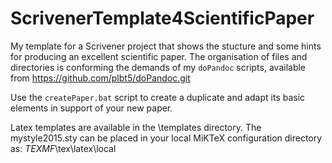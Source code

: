 # ScrivenerTemplate4ScientificPaper
My template for a Scrivener project that shows the stucture and some hints for producing an excellent scientific paper. The organisation of files and directories is conforming the demands of my `doPandoc` scripts, available from https://github.com/plbt5/doPandoc.git

Use the `createPaper.bat` script to create a duplicate and adapt its basic elements in support of your new paper. 

Latex templates are available in the \templates directory. The mystyle2015.sty can be placed in your local MiKTeX configuration directory as: $TEXMF$\tex\latex\local